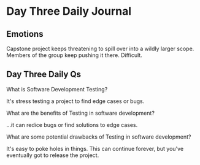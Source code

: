 # Day Three Daily Journal

## Emotions

Capstone project keeps threatening to spill over into a wildly larger scope. Members of the group keep pushing it there. Difficult.

## Day Three Daily Qs

What is Software Development Testing?

It's stress testing a project to find edge cases or bugs.

What are the benefits of Testing in software development?

...it can redice bugs or find solutions to edge cases.

What are some potential drawbacks of Testing in software development?

It's easy to poke holes in things. This can continue forever, but you've eventually got to release the project.